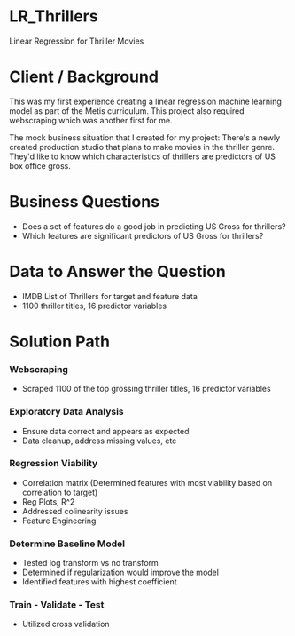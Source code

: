 # LR_Thrillers
Linear Regression for Thriller Movies

# Client / Background
This was my first experience creating a linear regression machine learning model as part of the Metis curriculum. This project also required webscraping which was another first for me. 

The mock business situation that I created for my project: There's a newly created production studio that plans to make movies in the thriller genre. They'd like to know which characteristics of thrillers are predictors of US box office gross.

# Business Questions
- Does a set of features do a good job in predicting US Gross for thrillers?
- Which features are significant predictors of US Gross for thrillers?

# Data to Answer the Question
- IMDB List of Thrillers for target and feature data
- 1100 thriller titles, 16 predictor variables

# Solution Path
### Webscraping
- Scraped 1100 of the top grossing thriller titles, 16 predictor variables
### Exploratory Data Analysis
- Ensure data correct and appears as expected
- Data cleanup, address missing values, etc
### Regression Viability
- Correlation matrix (Determined features with most viability based on correlation to target)
- Reg Plots, R^2
- Addressed colinearity issues
- Feature Engineering
### Determine Baseline Model 
- Tested log transform vs no transform
- Determined if regularization would improve the model
- Identified features with highest coefficient
### Train - Validate - Test
- Utilized cross validation

